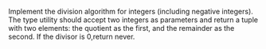 Implement the division algorithm for integers (including negative integers). 
The type utility should accept two integers as parameters and return a tuple with two elements: 
the quotient as the first, and the remainder as the second. 
If the divisor is 0,return never.
